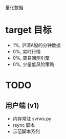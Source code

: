 量化数据 

# target 目标

* 1%, 沪深A股的分钟数据
* 0%, 实时行情
* 0%, 简易回测引擎
* 0%, 少量低风险策略


# TODO

## 用户端 (v1)

* 内存常驻 svrws.py
* rsync 脚本
* 示范脚本系列

## 
